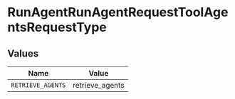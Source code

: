 # RunAgentRunAgentRequestToolAgentsRequestType


## Values

| Name              | Value             |
| ----------------- | ----------------- |
| `RETRIEVE_AGENTS` | retrieve_agents   |